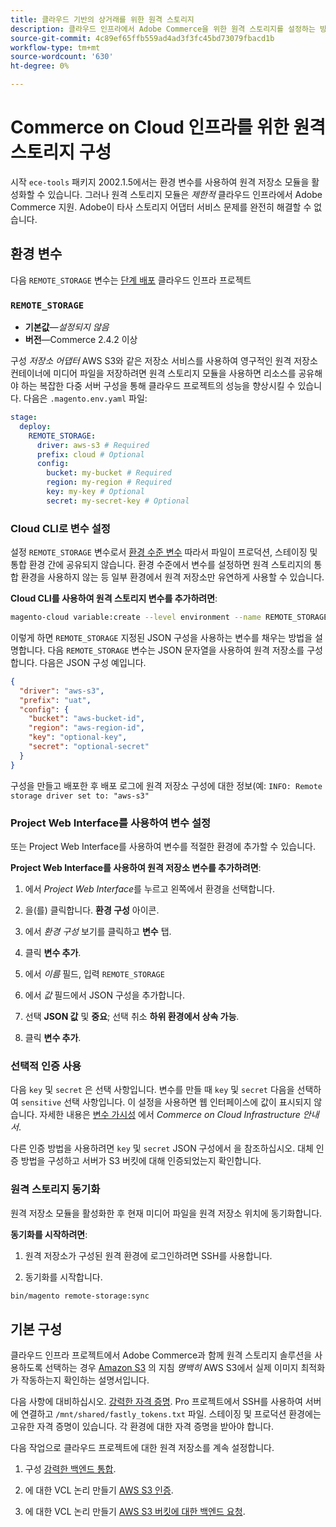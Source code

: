 ```yaml
---
title: 클라우드 기반의 상거래를 위한 원격 스토리지
description: 클라우드 인프라에서 Adobe Commerce을 위한 원격 스토리지를 설정하는 방법에 대한 지침을 참조하십시오.
source-git-commit: 4c89ef65ffb559ad4ad3f3fc45bd73079fbacd1b
workflow-type: tm+mt
source-wordcount: '630'
ht-degree: 0%

---
```



# Commerce on Cloud 인프라를 위한 원격 스토리지 구성

시작 `ece-tools` 패키지 2002.1.5에서는 환경 변수를 사용하여 원격 저장소 모듈을 활성화할 수 있습니다. 그러나 원격 스토리지 모듈은 _제한적_ 클라우드 인프라에서 Adobe Commerce 지원. Adobe이 타사 스토리지 어댑터 서비스 문제를 완전히 해결할 수 없습니다.

## 환경 변수

다음 `REMOTE_STORAGE` 변수는 [단계 배포](https://experienceleague.adobe.com/docs/commerce-cloud-service/user-guide/develop/deploy/process.html) 클라우드 인프라 프로젝트

### `REMOTE_STORAGE`

- **기본값**—_설정되지 않음_
- **버전**—Commerce 2.4.2 이상

구성 _저장소 어댑터_ AWS S3와 같은 저장소 서비스를 사용하여 영구적인 원격 저장소 컨테이너에 미디어 파일을 저장하려면 원격 스토리지 모듈을 사용하면 리소스를 공유해야 하는 복잡한 다중 서버 구성을 통해 클라우드 프로젝트의 성능을 향상시킬 수 있습니다. 다음은 `.magento.env.yaml` 파일:

```yaml
stage:
  deploy:
    REMOTE_STORAGE:
      driver: aws-s3 # Required
      prefix: cloud # Optional
      config:
        bucket: my-bucket # Required
        region: my-region # Required
        key: my-key # Optional
        secret: my-secret-key # Optional
```

### Cloud CLI로 변수 설정

설정 `REMOTE_STORAGE` 변수로서 [환경 수준 변수](https://experienceleague.adobe.com/docs/commerce-cloud-service/user-guide/configure/env/variable-levels.html) 따라서 파일이 프로덕션, 스테이징 및 통합 환경 간에 공유되지 않습니다. 환경 수준에서 변수를 설정하면 원격 스토리지의 통합 환경을 사용하지 않는 등 일부 환경에서 원격 저장소만 유연하게 사용할 수 있습니다.

**Cloud CLI를 사용하여 원격 스토리지 변수를 추가하려면**:

```bash
magento-cloud variable:create --level environment --name REMOTE_STORAGE --json true --inheritable false --value '{"driver":"aws-s3","prefix":"uat","config":{"bucket":"aws-bucket-id","region":"eu-west-1","key":"optional-key","secret":"optional-secret"}}'
```

이렇게 하면 `REMOTE_STORAGE` 지정된 JSON 구성을 사용하는 변수를 채우는 방법을 설명합니다. 다음 `REMOTE_STORAGE` 변수는 JSON 문자열을 사용하여 원격 저장소를 구성합니다. 다음은 JSON 구성 예입니다.

```json
{
  "driver": "aws-s3",
  "prefix": "uat",
  "config": {
    "bucket": "aws-bucket-id",
    "region": "aws-region-id",
    "key": "optional-key",
    "secret": "optional-secret"
  }
}
```

구성을 만들고 배포한 후 배포 로그에 원격 저장소 구성에 대한 정보(예: `INFO: Remote storage driver set to: "aws-s3"`

### Project Web Interface를 사용하여 변수 설정

또는 Project Web Interface를 사용하여 변수를 적절한 환경에 추가할 수 있습니다.

**Project Web Interface를 사용하여 원격 저장소 변수를 추가하려면**:

1. 에서 _Project Web Interface_&#x200B;를 누르고 왼쪽에서 환경을 선택합니다.

1. 을(를) 클릭합니다. **환경 구성** 아이콘.

1. 에서 _환경 구성_ 보기를 클릭하고 **변수** 탭.

1. 클릭 **변수 추가**.

1. 에서 _이름_ 필드, 입력 `REMOTE_STORAGE`

1. 에서 _값_ 필드에서 JSON 구성을 추가합니다.

1. 선택 **JSON 값** 및 **중요**; 선택 취소 **하위 환경에서 상속 가능**.

1. 클릭 **변수 추가**.

### 선택적 인증 사용

다음 `key` 및 `secret` 은 선택 사항입니다. 변수를 만들 때 `key` 및 `secret` 다음을 선택하여 `sensitive` 선택 사항입니다. 이 설정을 사용하면 웹 인터페이스에 값이 표시되지 않습니다. 자세한 내용은 [변수 가시성](https://experienceleague.adobe.com/docs/commerce-cloud-service/user-guide/configure/env/variable-levels.html#visibility) 에서 _Commerce on Cloud Infrastructure 안내서_.

다른 인증 방법을 사용하려면 `key` 및 `secret` JSON 구성에서 을 참조하십시오. 대체 인증 방법을 구성하고 서버가 S3 버킷에 대해 인증되었는지 확인합니다.

### 원격 스토리지 동기화

원격 저장소 모듈을 활성화한 후 현재 미디어 파일을 원격 저장소 위치에 동기화합니다.

**동기화를 시작하려면**:

1. 원격 저장소가 구성된 원격 환경에 로그인하려면 SSH를 사용합니다.

1. 동기화를 시작합니다.

```bash
bin/magento remote-storage:sync 
```

## 기본 구성

클라우드 인프라 프로젝트에서 Adobe Commerce과 함께 원격 스토리지 솔루션을 사용하도록 선택하는 경우 [Amazon S3](https://docs.fastly.com/en/guides/amazon-s3) 의 지침 _명백히_ AWS S3에서 실제 이미지 최적화가 작동하는지 확인하는 설명서입니다.

다음 사항에 대비하십시오. [강력한 자격 증명](https://experienceleague.adobe.com/docs/commerce-cloud-service/user-guide/cdn/setup-fastly/fastly-configuration.html#get-fastly-credentials). Pro 프로젝트에서 SSH를 사용하여 서버에 연결하고 `/mnt/shared/fastly_tokens.txt` 파일. 스테이징 및 프로덕션 환경에는 고유한 자격 증명이 있습니다. 각 환경에 대한 자격 증명을 받아야 합니다.

다음 작업으로 클라우드 프로젝트에 대한 원격 저장소를 계속 설정합니다.

1. 구성 [강력한 백엔드 통합](https://github.com/fastly/fastly-magento2/blob/master/Documentation/Guides/Edge-Modules/EDGE-MODULE-OTHER-CMS-INTEGRATION.md).

1. 에 대한 VCL 논리 만들기 [AWS S3 인증](https://docs.fastly.com/en/guides/amazon-s3#using-an-amazon-s3-private-bucket).

1. 에 대한 VCL 논리 만들기 [AWS S3 버킷에 대한 백엔드 요청](https://developer.fastly.com/reference/vcl/variables/backend-connection/req-backend/).
